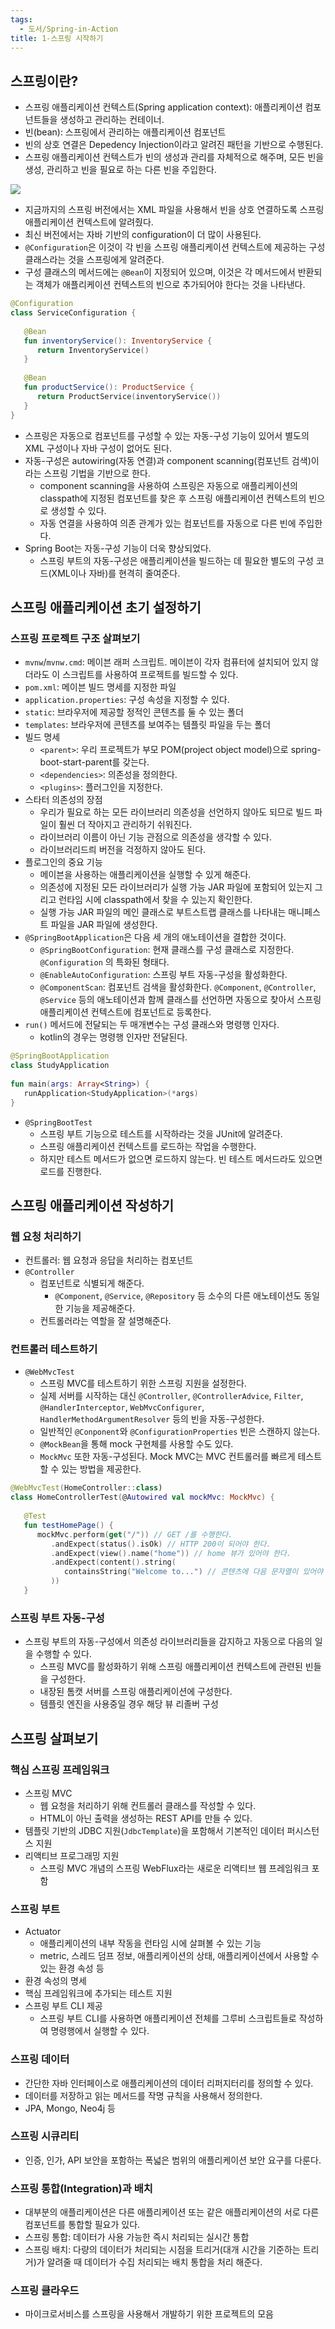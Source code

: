 ```yaml
---
tags:
  - 도서/Spring-in-Action
title: 1-스프링 시작하기
---
```




## 스프링이란?

- 스프링 애플리케이션 컨텍스트(Spring application context): 애플리케이션 컴포넌트들을 생성하고 관리하는 컨테이너.
- 빈(bean): 스프링에서 관리하는 애플리케이션 컴포넌트
- 빈의 상호 연결은 Depedency Injection이라고 알려진 패턴을 기반으로 수행된다.
- 스프링 애플리케이션 컨텍스트가 빈의 생성과 관리를 자체적으로 해주며, 모든 빈을 생성, 관리하고 빈을 필요로 하는 다른 빈을 주입한다.

![](assets/Pasted%20image%2020230306221841.png)

- 지금까지의 스프링 버전에서는 XML 파일을 사용해서 빈을 상호 연결하도록 스프링 애플리케이션 컨텍스트에 알려줬다.
- 최신 버전에서는 자바 기반의 configuration이 더 많이 사용된다.
- `@Configuration`은 이것이 각 빈을 스프링 애플리케이션 컨텍스트에 제공하는 구성 클래스라는 것을 스프링에게 알려준다.
- 구성 클래스의 메서드에는 `@Bean`이 지정되어 있으며, 이것은 각 메서드에서 반환되는 객체가 애플리케이션 컨텍스트의 빈으로 추가되어야 한다는 것을 나타낸다.

```kotlin
@Configuration  
class ServiceConfiguration {  
  
   @Bean  
   fun inventoryService(): InventoryService {  
      return InventoryService()  
   }  
     
   @Bean  
   fun productService(): ProductService {  
      return ProductService(inventoryService())  
   }  
}
```

- 스프링은 자동으로 컴포넌트를 구성할 수 있는 자동-구성 기능이 있어서 별도의 XML 구성이나 자바 구성이 없어도 된다.
- 자동-구성은 autowiring(자동 연결)과 component scanning(컴포넌트 검색)이라는 스프링 기법을 기반으로 한다.
	- component scanning을 사용하여 스프링은 자동으로 애플리케이션의 classpath에 지정된 컴포넌트를 찾은 후 스프링 애플리케이션 컨텍스트의 빈으로 생성할 수 있다.
	- 자동 연결을 사용하여 의존 관계가 있는 컴포넌트를 자동으로 다른 빈에 주입한다.
- Spring Boot는 자동-구성 기능이 더욱 향상되었다.
	- 스프링 부트의 자동-구성은 애플리케이션을 빌드하는 데 필요한 별도의 구성 코드(XML이나 자바)를 현격히 줄여준다.

## 스프링 애플리케이션 초기 설정하기

### 스프링 프로젝트 구조 살펴보기

- `mvnw`/`mvnw.cmd`: 메이븐 래퍼 스크립트. 메이븐이 각자 컴퓨터에 설치되어 있지 않더라도 이 스크립트를 사용하여 프로젝트를 빌드할 수 있다.
- `pom.xml`: 메이븐 빌드 명세를 지정한 파일
- `application.properties`: 구성 속성을 지정할 수 있다.
- `static`: 브라우저에 제공할 정적인 콘텐츠를 둘 수 있는 폴더
- `templates`: 브라우저에 콘텐츠를 보여주는 템플릿 파일을 두는 폴더
- 빌드 명세
	- `<parent>`: 우리 프로젝트가 부모 POM(project object model)으로 spring-boot-start-parent를 갖는다.
	- `<dependencies>`: 의존성을 정의한다.
	- `<plugins>`: 플러그인을 지정한다.
- 스타터 의존성의 장점
	- 우리가 필요로 하는 모든 라이브러리 의존성을 선언하지 않아도 되므로 빌드 파일이 훨씬 더 작아지고 관리하기 쉬워진다.
	- 라이브러리 이름이 아닌 기능 관점으로 의존성을 생각할 수 있다.
	- 라이브러리드릐 버전을 걱정하지 않아도 된다.
- 플로그인의 중요 기능
	- 메이븐을 사용하는 애플리케이션을 실행할 수 있게 해준다.
	- 의존성에 지정된 모든 라이브러리가 실행 가능 JAR 파일에 포함되어 있는지 그리고 런타임 시에 classpath에서 찾을 수 있는지 확인한다.
	- 실행 가능 JAR 파일의 메인 클래스로 부트스트랩 클래스를 나타내는 매니페스트 파일을 JAR 파일에 생성한다.
- `@SpringBootApplication`은 다음 세 개의 애노테이션을 결합한 것이다.
	- `@SpringBootConfiguration`: 현재 클래스를 구성 클래스로 지정한다. `@Configuration` 의 특화된 형태다.
	- `@EnableAutoConfiguration`: 스프링 부트 자동-구성을 활성화한다.
	- `@ComponentScan`: 컴포넌트 검색을 활성화한다. `@Component`, `@Controller`, `@Service` 등의 애노테이션과 함께 클래스를 선언하면 자동으로 찾아서 스프링 애플리케이션 컨텍스트에 컴포넌트로 등록한다.
- `run()` 메서드에 전달되는 두 매개변수는 구성 클래스와 명령행 인자다.
	- kotlin의 경우는 명령행 인자만 전달된다.

```kotlin
@SpringBootApplication  
class StudyApplication  
  
fun main(args: Array<String>) {  
   runApplication<StudyApplication>(*args)  
}
```

- `@SpringBootTest`
	- 스프링 부트 기능으로 테스트를 시작하라는 것을 JUnit에 알려준다.
	- 스프링 애플리케이션 컨텍스트를 로드하는 작업을 수행한다. 
	- 하지만 테스트 메서드가 없으면 로드하지 않는다. 빈 테스트 메서드라도 있으면 로드를 진행한다.

## 스프링 애플리케이션 작성하기

### 웹 요청 처리하기

- 컨트롤러: 웹 요청과 응답을 처리하는 컴포넌트
- `@Controller`
	- 컴포넌트로 식별되게 해준다.
		- `@Component`, `@Service`, `@Repository` 등 소수의 다른 애노테이션도 동일한 기능을 제공해준다.
	- 컨트롤러라는 역할을 잘 설명해준다.

### 컨트롤러 테스트하기

- `@WebMvcTest`
	- 스프링 MVC를 테스트하기 위한 스프링 지원을 설정한다.
	- 실제 서버를 시작하는 대신 `@Controller`, `@ControllerAdvice`, `Filter`, `@HandlerInterceptor`, `WebMvcConfigurer`, `HandlerMethodArgumentResolver` 등의 빈을 자동-구성한다. 
	- 일반적인 `@Conponent`와 `@ConfigurationProperties` 빈은 스캔하지 않는다.
	- `@MockBean`을 통해 mock 구현체를 사용할 수도 있다.
	- `MockMvc` 또한 자동-구성된다. Mock MVC는 MVC 컨트롤러를 빠르게 테스트할 수 있는 방법을 제공한다.

```kotlin
@WebMvcTest(HomeController::class)  
class HomeControllerTest(@Autowired val mockMvc: MockMvc) {  
  
   @Test  
   fun testHomePage() {  
      mockMvc.perform(get("/")) // GET /를 수행한다.
         .andExpect(status().isOk) // HTTP 200이 되어야 한다.
         .andExpect(view().name("home")) // home 뷰가 있어야 한다.
         .andExpect(content().string(
            containsString("Welcome to...") // 콘텐츠에 다음 문자열이 있어야 한다.
         ))  
   }
```

### 스프링 부트 자동-구성
- 스프링 부트의 자동-구성에서 의존성 라이브러리들을 감지하고 자동으로 다음의 일을 수행할 수 있다.
	- 스프링 MVC를 활성화하기 위해 스프링 애플리케이션 컨텍스트에 관련된 빈들을 구성한다.
	- 내장된 톰캣 서버를 스프링 애플리케이션에 구성한다.
	- 템플릿 엔진을 사용중일 경우 해당 뷰 리졸버 구성

## 스프링 살펴보기

### 핵심 스프링 프레임워크

- 스프링 MVC
	- 웹 요청을 처리하기 위해 컨트롤러 클래스를 작성할 수 있다.
	- HTML이 아닌 출력을 생성하는 REST API를 만들 수 있다.
- 템플릿 기반의 JDBC 지원(`JdbcTemplate`)을 포함해서 기본적인 데이터 퍼시스턴스 지원
- 리액티브 프로그래밍 지원
	- 스프링 MVC 개념의 스프링 WebFlux라는 새로운 리액티브 웹 프레임워크 포함

### 스프링 부트

- Actuator
	- 애플리케이션의 내부 작동을 런타임 시에 살펴볼 수 있는 기능
	- metric, 스레드 덤프 정보, 애플리케이션의 상태, 애플리케이션에서 사용할 수 있는 환경 속성 등
- 환경 속성의 명세
- 핵심 프레임워크에 추가되는 테스트 지원
- 스프링 부트 CLI 제공
	- 스프링 부트 CLI를 사용하면 애플리케이션 전체를 그루비 스크립트들로 작성하여 명령행에서 실행할 수 있다.

### 스프링 데이터

- 간단한 자바 인터페이스로 애플리케이션의 데이터 리퍼지터리를 정의할 수 있다.
- 데이터를 저장하고 읽는 메서드를 작명 규칙을 사용해서 정의한다.
- JPA, Mongo, Neo4j 등

### 스프링 시큐리티

- 인증, 인가, API 보안을 포함하는 폭넓은 범위의 애플리케이션 보안 요구를 다룬다.

### 스프링 통합(Integration)과 배치

- 대부분의 애플리케이션은 다른 애플리케이션 또는 같은 애플리케이션의 서로 다른 컴포넌트를 통합할 필요가 있다.
- 스프링 통합: 데이터가 사용 가능한 즉시 처리되는 실시간 통합
- 스프링 배치: 다량의 데이터가 처리되는 시점을 트리거(대개 시간을 기준하는 트리거)가 알려줄 때 데이터가 수집 처리되는 배치 통합을 처리 해준다.

### 스프링 클라우드

- 마이크로서비스를 스프링을 사용해서 개발하기 위한 프로젝트의 모음

